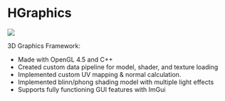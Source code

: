 # HGraphics

![](.github/images/demo.gif)

3D Graphics Framework:

* Made with OpenGL 4.5 and C++
* Created custom data pipeline for model, shader, and texture loading
* Implemented custom UV mapping & normal calculation.
* Implemented blinn/phong shading model with multiple light effects
* Supports fully functioning GUI features with ImGui